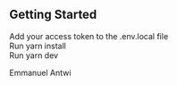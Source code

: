 ## Getting Started


Add your access token to the .env.local file\
Run yarn install\
Run yarn dev


Emmanuel Antwi
